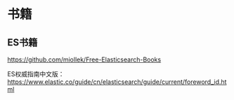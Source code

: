 # 书籍

## ES书籍

https://github.com/miollek/Free-Elasticsearch-Books

ES权威指南中文版：https://www.elastic.co/guide/cn/elasticsearch/guide/current/foreword_id.html